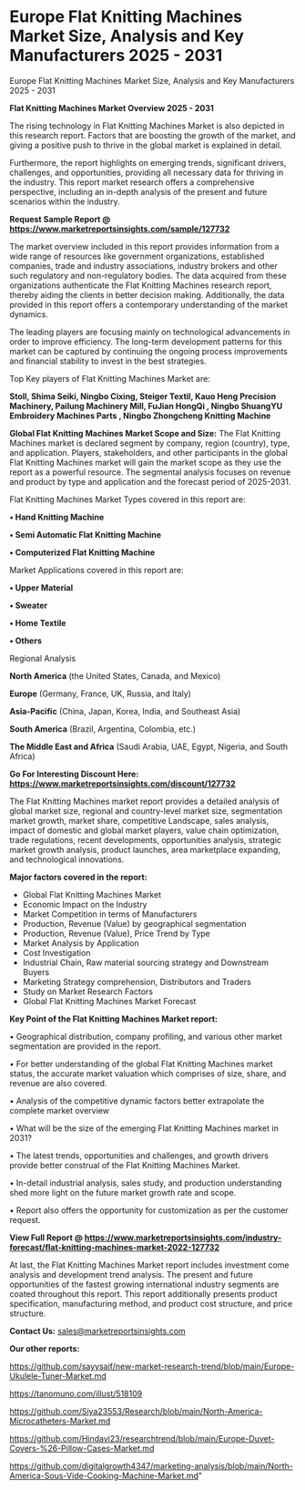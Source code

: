 # Europe Flat Knitting Machines Market Size, Analysis and Key Manufacturers 2025 - 2031
Europe Flat Knitting Machines Market Size, Analysis and Key Manufacturers 2025 - 2031

<Strong> Flat Knitting Machines Market Overview 2025 - 2031</strong>

The rising technology in Flat Knitting Machines Market is also depicted in this research report. Factors that are boosting the growth of the market, and giving a positive push to thrive in the global market is explained in detail.

Furthermore, the report highlights on emerging trends, significant drivers, challenges, and opportunities, providing all necessary data for thriving in the industry. This report market research offers a comprehensive perspective, including an in-depth analysis of the present and future scenarios within the industry.

<strong>Request Sample Report @ <a href=https://www.marketreportsinsights.com/sample/127732>https://www.marketreportsinsights.com/sample/127732</a></strong>

The market overview included in this report provides information from a wide range of resources like government organizations, established companies, trade and industry associations, industry brokers and other such regulatory and non-regulatory bodies. The data acquired from these organizations authenticate the Flat Knitting Machines research report, thereby aiding the clients in better decision making. Additionally, the data provided in this report offers a contemporary understanding of the market dynamics.

The leading players are focusing mainly on technological advancements in order to improve efficiency. The long-term development patterns for this market can be captured by continuing the ongoing process improvements and financial stability to invest in the best strategies.

Top Key players of Flat Knitting Machines Market are:

<strong>Stoll, Shima Seiki, Ningbo Cixing, Steiger Textil, Kauo Heng Precision Machinery, Pailung Machinery Mill, FuJian HongQi , Ningbo ShuangYU Embroidery Machines Parts , Ningbo Zhongcheng Knitting Machine</strong>

<strong><b>Global Flat Knitting Machines Market Scope and Size:</b></strong>
The Flat Knitting Machines market is declared segment by company, region (country), type, and application. Players, stakeholders, and other participants in the global Flat Knitting Machines market will gain the market scope as they use the report as a powerful resource. The segmental analysis focuses on revenue and product by type and application and the forecast period of 2025-2031.

Flat Knitting Machines Market Types covered in this report are:

<strong>• Hand Knitting Machine

• Semi Automatic Flat Knitting Machine

• Computerized Flat Knitting Machine</strong>

Market Applications covered in this report are:

<strong>• Upper Material

• Sweater

• Home Textile

• Others</strong> 

Regional Analysis

<strong>North America</strong> (the United States, Canada, and Mexico)

<strong>Europe</strong> (Germany, France, UK, Russia, and Italy)

<strong>Asia-Pacific</strong> (China, Japan, Korea, India, and Southeast Asia)

<strong>South America</strong> (Brazil, Argentina, Colombia, etc.)

<strong>The Middle East and Africa</strong> (Saudi Arabia, UAE, Egypt, Nigeria, and South Africa)

<strong>Go For Interesting Discount Here: <a href=https://www.marketreportsinsights.com/discount/127732>https://www.marketreportsinsights.com/discount/127732</a></strong>

The Flat Knitting Machines market report provides a detailed analysis of global market size, regional and country-level market size, segmentation market growth, market share, competitive Landscape, sales analysis, impact of domestic and global market players, value chain optimization, trade regulations, recent developments, opportunities analysis, strategic market growth analysis, product launches, area marketplace expanding, and technological innovations.

<strong><b>Major factors covered in the report:</b></strong>
<ul>
  <li>Global Flat Knitting Machines Market </li>
  <li>Economic Impact on the Industry</li>
  <li>Market Competition in terms of Manufacturers</li>
  <li>Production, Revenue (Value) by geographical segmentation</li>
  <li>Production, Revenue (Value), Price Trend by Type</li>
  <li>Market Analysis by Application</li>
  <li>Cost Investigation</li>
  <li>Industrial Chain, Raw material sourcing strategy and Downstream Buyers</li>
  <li>Marketing Strategy comprehension, Distributors and Traders</li>
  <li>Study on Market Research Factors</li>
  <li>Global Flat Knitting Machines Market Forecast</li>
</ul>

<strong><b>Key Point of the Flat Knitting Machines Market report:</b></strong>

• Geographical distribution, company profiling, and various other market segmentation are provided in the report.

• For better understanding of the global Flat Knitting Machines market status, the accurate market valuation which comprises of size, share, and revenue are also covered.

• Analysis of the competitive dynamic factors better extrapolate the complete market overview

• What will be the size of the emerging Flat Knitting Machines market in 2031?

• The latest trends, opportunities and challenges, and growth drivers provide better construal of the Flat Knitting Machines Market.

• In-detail industrial analysis, sales study, and production understanding shed more light on the future market growth rate and scope.

• Report also offers the opportunity for customization as per the customer request.

<strong><b>View Full Report @ <a href=https://www.marketreportsinsights.com/industry-forecast/flat-knitting-machines-market-2022-127732>https://www.marketreportsinsights.com/industry-forecast/flat-knitting-machines-market-2022-127732</a></b></strong>


At last, the Flat Knitting Machines Market report includes investment come analysis and development trend analysis. The present and future opportunities of the fastest growing international industry segments are coated throughout this report. This report additionally presents product specification, manufacturing method, and product cost structure, and price structure.

<strong>Contact Us:</strong>
sales@marketreportsinsights.com

<strong>Our other reports:</strong>

<a href=https://github.com/sayysaif/new-market-research-trend/blob/main/Europe-Ukulele-Tuner-Market.md>https://github.com/sayysaif/new-market-research-trend/blob/main/Europe-Ukulele-Tuner-Market.md</a>

<a href=https://tanomuno.com/illust/518109>https://tanomuno.com/illust/518109</a>

<a href=https://github.com/Siya23553/Research/blob/main/North-America-Microcatheters-Market.md>https://github.com/Siya23553/Research/blob/main/North-America-Microcatheters-Market.md</a>

<a href=https://github.com/Hindavi23/researchtrend/blob/main/Europe-Duvet-Covers-%26-Pillow-Cases-Market.md>https://github.com/Hindavi23/researchtrend/blob/main/Europe-Duvet-Covers-%26-Pillow-Cases-Market.md</a>

<a href=https://github.com/digitalgrowth4347/marketing-analysis/blob/main/North-America-Sous-Vide-Cooking-Machine-Market.md>https://github.com/digitalgrowth4347/marketing-analysis/blob/main/North-America-Sous-Vide-Cooking-Machine-Market.md</a>"
